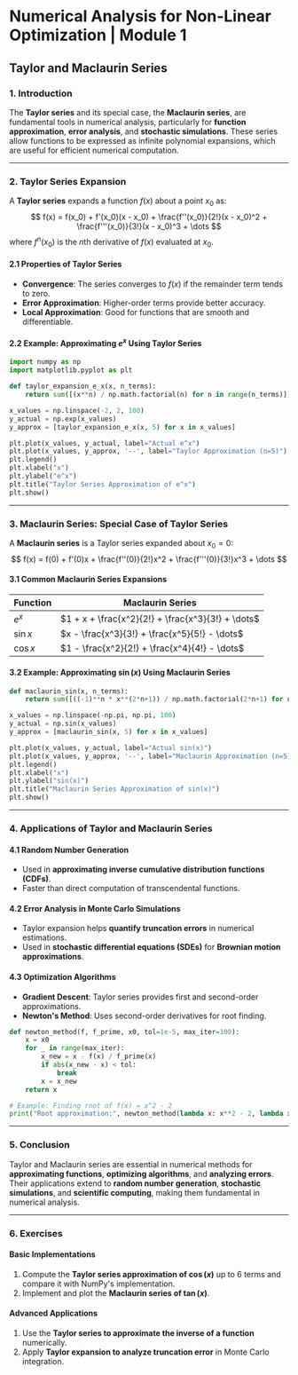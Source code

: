# Numerical Analysis for Non-Linear Optimization | Module 1

## Taylor and Maclaurin Series

### 1. Introduction

The **Taylor series** and its special case, the **Maclaurin series**, are fundamental tools in numerical analysis, particularly for **function approximation**, **error analysis**, and **stochastic simulations**. These series allow functions to be expressed as infinite polynomial expansions, which are useful for efficient numerical computation.

---

### 2. Taylor Series Expansion

A **Taylor series** expands a function $f(x)$ about a point $x_0$ as:
$$
f(x) = f(x_0) + f'(x_0)(x - x_0) + \frac{f''(x_0)}{2!}(x - x_0)^2 + \frac{f'''(x_0)}{3!}(x - x_0)^3 + \dots
$$
where $f^n(x_0)$ is the $n$th derivative of $f(x)$ evaluated at $x_0$.

#### 2.1 Properties of Taylor Series

- **Convergence**: The series converges to $f(x)$ if the remainder term tends to zero.
- **Error Approximation**: Higher-order terms provide better accuracy.
- **Local Approximation**: Good for functions that are smooth and differentiable.

#### 2.2 Example: Approximating $e^x$ Using Taylor Series

```python
import numpy as np
import matplotlib.pyplot as plt

def taylor_expansion_e_x(x, n_terms):
    return sum([(x**n) / np.math.factorial(n) for n in range(n_terms)])

x_values = np.linspace(-2, 2, 100)
y_actual = np.exp(x_values)
y_approx = [taylor_expansion_e_x(x, 5) for x in x_values]

plt.plot(x_values, y_actual, label="Actual e^x")
plt.plot(x_values, y_approx, '--', label="Taylor Approximation (n=5)")
plt.legend()
plt.xlabel("x")
plt.ylabel("e^x")
plt.title("Taylor Series Approximation of e^x")
plt.show()
```

---

### 3. Maclaurin Series: Special Case of Taylor Series

A **Maclaurin series** is a Taylor series expanded about $x_0 = 0$:
$$
f(x) = f(0) + f'(0)x + \frac{f''(0)}{2!}x^2 + \frac{f'''(0)}{3!}x^3 + \dots
$$

#### 3.1 Common Maclaurin Series Expansions

| Function | Maclaurin Series |
|----------|------------------|
| $e^x$    | $1 + x + \frac{x^2}{2!} + \frac{x^3}{3!} + \dots$ |
| $\sin x$ | $x - \frac{x^3}{3!} + \frac{x^5}{5!} - \dots$ |
| $\cos x$ | $1 - \frac{x^2}{2!} + \frac{x^4}{4!} - \dots$ |

#### 3.2 Example: Approximating $\sin(x)$ Using Maclaurin Series

```python
def maclaurin_sin(x, n_terms):
    return sum([((-1)**n * x**(2*n+1)) / np.math.factorial(2*n+1) for n in range(n_terms)])

x_values = np.linspace(-np.pi, np.pi, 100)
y_actual = np.sin(x_values)
y_approx = [maclaurin_sin(x, 5) for x in x_values]

plt.plot(x_values, y_actual, label="Actual sin(x)")
plt.plot(x_values, y_approx, '--', label="Maclaurin Approximation (n=5)")
plt.legend()
plt.xlabel("x")
plt.ylabel("sin(x)")
plt.title("Maclaurin Series Approximation of sin(x)")
plt.show()
```

---

### 4. Applications of Taylor and Maclaurin Series

#### 4.1 Random Number Generation

- Used in **approximating inverse cumulative distribution functions (CDFs)**.
- Faster than direct computation of transcendental functions.

#### 4.2 Error Analysis in Monte Carlo Simulations

- Taylor expansion helps **quantify truncation errors** in numerical estimations.
- Used in **stochastic differential equations (SDEs)** for **Brownian motion approximations**.

#### 4.3 Optimization Algorithms

- **Gradient Descent**: Taylor series provides first and second-order approximations.
- **Newton's Method**: Uses second-order derivatives for root finding.

```python
def newton_method(f, f_prime, x0, tol=1e-5, max_iter=100):
    x = x0
    for _ in range(max_iter):
        x_new = x - f(x) / f_prime(x)
        if abs(x_new - x) < tol:
            break
        x = x_new
    return x

# Example: Finding root of f(x) = x^2 - 2
print("Root approximation:", newton_method(lambda x: x**2 - 2, lambda x: 2*x, 1))
```

---

### 5. Conclusion

Taylor and Maclaurin series are essential in numerical methods for **approximating functions**, **optimizing algorithms**, and **analyzing errors**. Their applications extend to **random number generation**, **stochastic simulations**, and **scientific computing**, making them fundamental in numerical analysis.

---

### 6. Exercises

#### Basic Implementations

1. Compute the **Taylor series approximation of $\cos(x)$** up to 6 terms and compare it with NumPy's implementation.
2. Implement and plot the **Maclaurin series of $\tan(x)$**.

#### Advanced Applications

1. Use the **Taylor series to approximate the inverse of a function** numerically.
2. Apply **Taylor expansion to analyze truncation error** in Monte Carlo integration.

